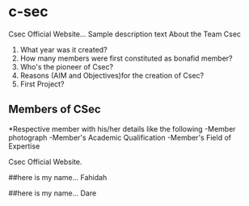 # c-sec

Csec Official Website... Sample description text
About the Team Csec
1. What year was it created?
2. How many members were first constituted as bonafid member?
3. Who's the pioneer of Csec?
4. Reasons (AIM and Objectives)for the creation of Csec?
5. First Project?

## Members of CSec
*Respective member with his/her details like the following 
   -Member photograph
   -Member's Academic Qualification
   -Member's Field of Expertise

Csec Official Website.


##here is my name... Fahidah

##here is my name... Dare

